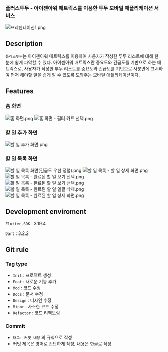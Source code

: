 ### 플러스투두 - 아이젠아워 매트릭스를 이용한 투두 모바일 애플리케이션 서비스
![프레젠테이션1.png](..%2F..%2FDownloads%2F%ED%94%84%EB%A0%88%EC%A0%A0%ED%85%8C%EC%9D%B4%EC%85%981.png)

## Description

`플러스투두`는 아이젠아워 매트릭스를 이용하여 사용자가 작성한 투두 리스트에 대해 한 눈에 쉽게 파악할 수 있다.
아이젠아워 매트릭스란 중요도와 긴급도를 기반으로 하는 매트릭스로, 사용자가 작성한 투두 리스트를 중요도와 긴급도를 기반으로 사분면에 표시하여 먼저 해야할 일을 쉽게 알 수 있도록 도와주는 모바일 애플리케이션이다.

## Features

### **홈 화면**
![홈 화면.png](..%2F..%2FDownloads%2F%EB%AA%A9%EC%97%85%2F%ED%99%88%20%ED%99%94%EB%A9%B4.png)
![홈 화면 - 필터 카드 선택.png](..%2F..%2FDownloads%2F%EB%AA%A9%EC%97%85%2F%ED%99%88%20%ED%99%94%EB%A9%B4%20-%20%ED%95%84%ED%84%B0%20%EC%B9%B4%EB%93%9C%20%EC%84%A0%ED%83%9D.png)

### **할 일 추가 화면**
![할 일 추가 화면.png](..%2F..%2FDownloads%2F%EB%AA%A9%EC%97%85%2F%ED%95%A0%20%EC%9D%BC%20%EC%B6%94%EA%B0%80%20%ED%99%94%EB%A9%B4.png)

### **할 일 목록 화면**
![할 일 목록 화면(긴급도 우선 정렬).png](..%2F..%2FDownloads%2F%EB%AA%A9%EC%97%85%2F%ED%95%A0%20%EC%9D%BC%20%EB%AA%A9%EB%A1%9D%20%ED%99%94%EB%A9%B4%28%EA%B8%B4%EA%B8%89%EB%8F%84%20%EC%9A%B0%EC%84%A0%20%EC%A0%95%EB%A0%AC%29.png)
![할 일 목록 - 할 일 상세 화면.png](..%2F..%2FDownloads%2F%EB%AA%A9%EC%97%85%2F%ED%95%A0%20%EC%9D%BC%20%EB%AA%A9%EB%A1%9D%20-%20%ED%95%A0%20%EC%9D%BC%20%EC%83%81%EC%84%B8%20%ED%99%94%EB%A9%B4.png)
![할 일 목록 - 완료된 할 일 보기 선택.png](..%2F..%2FDownloads%2F%EB%AA%A9%EC%97%85%2F%ED%95%A0%20%EC%9D%BC%20%EB%AA%A9%EB%A1%9D%20-%20%EC%99%84%EB%A3%8C%EB%90%9C%20%ED%95%A0%20%EC%9D%BC%20%EB%B3%B4%EA%B8%B0%20%EC%84%A0%ED%83%9D.png)
![할 일 목록 - 완료된 할 일 보기 선택.png](..%2F..%2FDownloads%2F%EB%AA%A9%EC%97%85%2F%ED%95%A0%20%EC%9D%BC%20%EB%AA%A9%EB%A1%9D%20-%20%EC%99%84%EB%A3%8C%EB%90%9C%20%ED%95%A0%20%EC%9D%BC%20%EB%B3%B4%EA%B8%B0%20%EC%84%A0%ED%83%9D.png)
![할 일 목록 - 완료된 할 일 일괄 삭제.png](..%2F..%2FDownloads%2F%EB%AA%A9%EC%97%85%2F%ED%95%A0%20%EC%9D%BC%20%EB%AA%A9%EB%A1%9D%20-%20%EC%99%84%EB%A3%8C%EB%90%9C%20%ED%95%A0%20%EC%9D%BC%20%EC%9D%BC%EA%B4%84%20%EC%82%AD%EC%A0%9C.png)
![할 일 목록 - 완료된 할 일 상세 화면.png](..%2F..%2FDownloads%2F%EB%AA%A9%EC%97%85%2F%ED%95%A0%20%EC%9D%BC%20%EB%AA%A9%EB%A1%9D%20-%20%EC%99%84%EB%A3%8C%EB%90%9C%20%ED%95%A0%20%EC%9D%BC%20%EC%83%81%EC%84%B8%20%ED%99%94%EB%A9%B4.png)

## Development enviroment

`Flutter-SDK` : 3.19.4

`Dart` : 3.2.2

## Git rule

### **Tag type**

- `Init` : 프로젝트 생성
- `Feat` : 새로운 기능 추가
- `Mod` : 코드 수정
- `Docs` : 문서 수정
- `Design` : 디자인 수정
- `Minor` : 사소한 코드 수정
- `Refactor` : 코드 리팩토링

### **Commit**

- `태그: 커밋 내용` 의 규칙으로 작성
- 커밋 제목은 영어로 간단하게 작성, 내용은 한글로 작성
